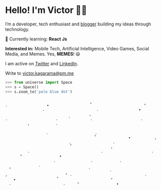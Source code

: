 # Hello! I'm Victor 👋🏾
I’m a developer, tech enthusiast and [blogger](https://dev.to/victorkagarama) building my ideas through technology.

📖️ Currently learning: **React Js** <br>

**Interested in:** Mobile Tech, Artificial Intelligence, Video Games, Social Media, and Memes. Yes, **MEMES**! 😃

I am active on [Twitter](https://twitter.com/victorkagarama) and [LinkedIn](https://linkedin.com/in/victorkagarama). 

Write to victor.kagarama@pm.me

```python
>>> from universe import Space
>>> s = Space()
>>> s.zoom_to('pale blue dot')


.　　　　　　　　　　 ✦ 　　　　   　 　　　˚　　　　　　　　　　　　　　*　　　　　　　　　　　　　　.　　　ﾟ　　　　   　　　　　
　　　　　　　　　　.　　　　　　　　　　　　　　. 　　 　　　　　　　 ✦ 　　　　　　　　　　 　 
          　　　　 　　　　　　　　　　　　,　　   　                             ☀️                      .
.　　　　　　　　　　　　　.　　　ﾟ　  　　　.　　　　　　　　　　　　　.　　　　　　　　　　　　.　　  ✦
　　　　　　,　　　　　　　.　　　　　　    　　　　 　　　　　　　　　　　　　　　　　　  　　　　
　　　　　　　　　　　　　　    　      　　　　　        　　　　　　　　　　　　　. 　　　　　　　　　　.　　
　　　　　　　　　　　. 　　　　　　　　　　　　.　　　　       　   　　　　 　　　　　　　　　　　　　　
　　       　   　　　　　　　　　　　　　　　˚　       　    ✦ 　   　　　,　　　　　　　　　　    　　　　 　　,
　　　 　 　　　　　　　　　　　　.　　　　　 　　 　　　.　　　　　　　　　　　　　 　           　　　　   🌑
    　　　　　　　　　　　　　　　˚　　　 　   　　　　,　　　　　　　　　　　       　    　　　　　　　　　　
　　　　　　.　　　  　　    　　　　　 　　　　　.　　　　　　　　　　　　　.　　　　　　　　　　　     🚀  
　　　　* 　　   　　　　　 ✦ 　　　　　　　         　        　　　　 　　 　　　　　　　 　　　　　.　　　　　
　　　　　　　　　　　　　.　　　　　    　　. 　 　　　　　.　　　　  　　　　　   　　　　　.　　
　　　　　　　　　.　　　　　　　　　　   　                                                               .
　˚　　　　　　　　　　　　　　　　　　　　　ﾟ　　　　　.　　　　　　　　　　　　　　　. 　　 🌎　  
,　 　　　　　　　　　　　　　　* .　　　　　 　　　　　　　　　　　　　　.　　　　　　　　　
 　 ✦ 　　　　   　 　　　˚　　　　　　　　　　　　　　*　　　　　　   　　　　　　　　　, 　　   　　　　　 ✦ 　　　　
　.　　　　　　　　　　　　　　.  　　* 　　   　　　　　 ✦ 　　
 ```

